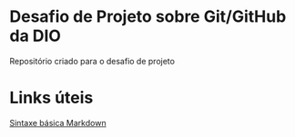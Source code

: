 # Desafio de Projeto sobre Git/GitHub da DIO
Repositório criado para o desafio de projeto 

# Links úteis
[Sintaxe básica Markdown](https://markdown.net.br/sintaxe-basica/)

